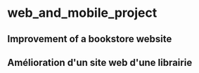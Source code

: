 # web_and_mobile_project

## Improvement of a bookstore website 
## Amélioration d'un site web d'une librairie
